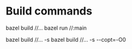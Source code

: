 # Build commands

bazel build //...
bazel run //:main

bazel build //... -s
bazel build //... -s --copt=-O0


